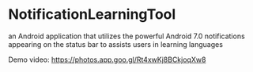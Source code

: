 # NotificationLearningTool
an Android application that utilizes the powerful Android 7.0 notifications appearing on the status bar to assists users in learning languages

Demo video:
https://photos.app.goo.gl/Rt4xwKj8BCkjoqXw8
